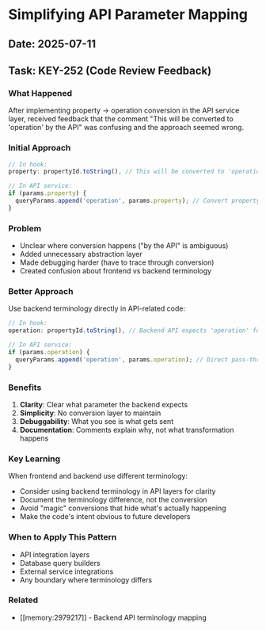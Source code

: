 # Simplifying API Parameter Mapping

## Date: 2025-07-11
## Task: KEY-252 (Code Review Feedback)

### What Happened
After implementing property → operation conversion in the API service layer, received feedback that the comment "This will be converted to 'operation' by the API" was confusing and the approach seemed wrong.

### Initial Approach
```typescript
// In hook:
property: propertyId.toString(), // This will be converted to 'operation' by the API

// In API service:
if (params.property) {
  queryParams.append('operation', params.property); // Convert property to operation
}
```

### Problem
- Unclear where conversion happens ("by the API" is ambiguous)
- Added unnecessary abstraction layer
- Made debugging harder (have to trace through conversion)
- Created confusion about frontend vs backend terminology

### Better Approach
Use backend terminology directly in API-related code:
```typescript
// In hook:
operation: propertyId.toString(), // Backend API expects 'operation' for property filtering

// In API service:
if (params.operation) {
  queryParams.append('operation', params.operation); // Direct pass-through
}
```

### Benefits
1. **Clarity**: Clear what parameter the backend expects
2. **Simplicity**: No conversion layer to maintain
3. **Debuggability**: What you see is what gets sent
4. **Documentation**: Comments explain why, not what transformation happens

### Key Learning
When frontend and backend use different terminology:
- Consider using backend terminology in API layers for clarity
- Document the terminology difference, not the conversion
- Avoid "magic" conversions that hide what's actually happening
- Make the code's intent obvious to future developers

### When to Apply This Pattern
- API integration layers
- Database query builders  
- External service integrations
- Any boundary where terminology differs

### Related
- [[memory:2979217]] - Backend API terminology mapping 